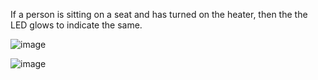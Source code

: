 If a person is sitting on a seat and has turned on the heater, then the the LED glows to indicate the same.

![image](https://user-images.githubusercontent.com/82267292/115858873-1a8fc980-a44d-11eb-94cb-3d482af80bd2.png)

![image](https://user-images.githubusercontent.com/82267292/115858943-2c716c80-a44d-11eb-86a5-655e71cf7122.png)
